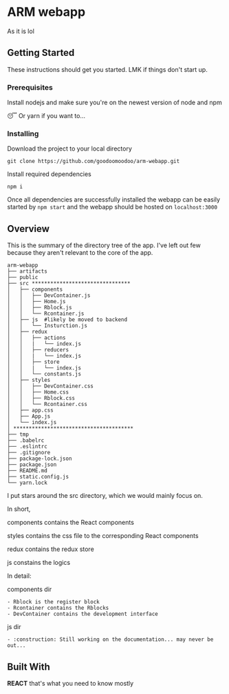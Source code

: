 # ARM webapp

As it is lol

## Getting Started

These instructions should get you started. LMK if things don't start up.

### Prerequisites

Install nodejs and make sure you're on the newest version of node and npm

:sleeping: Or yarn if you want to...

### Installing

Download the project to your local directory
```
git clone https://github.com/goodoomoodoo/arm-webapp.git
```

Install required dependencies
```
npm i
```

Once all dependencies are successfully installed the webapp can be easily started
by `npm start` and the webapp should be hosted on `localhost:3000`

## Overview

This is the summary of the directory tree of the app. I've left out few because
they aren't relevant to the core of the app.

```
arm-webapp
├── artifacts
├── public
├── src ********************************
│   ├── components
│   │   ├── DevContainer.js
│   │   ├── Home.js
│   │   ├── Rblock.js
│   │   └── Rcontainer.js
│   ├── js  #likely be moved to backend
│   │   └── Insturction.js
│   ├── redux
│   │   ├── actions
│   │   |   └── index.js
│   │   ├── reducers
│   │   |   └── index.js
│   │   ├── store
│   │   |   └── index.js
│   │   └── constants.js
│   ├── styles
│   │   ├── DevContainer.css
│   │   ├── Home.css
│   │   ├── Rblock.css
│   │   └── Rcontainer.css
│   ├── app.css
│   ├── App.js
│   └── index.js
│ ***************************************
├── tmp
├── .babelrc
├── .eslintrc
├── .gitignore
├── package-lock.json
├── package.json
├── README.md
├── static.config.js
└── yarn.lock
```

I put stars around the src directory, which we would mainly focus on.

In short,

components contains the React components

styles contains the css file to the corresponding React components

redux contains the redux store

js constains the logics

In detail:

components dir

    - Rblock is the register block
    - Rcontainer contains the Rblocks
    - DevContainer contains the development interface

js dir

    - :construction: Still working on the documentation... may never be out...

## Built With

**__REACT__** that's what you need to know mostly